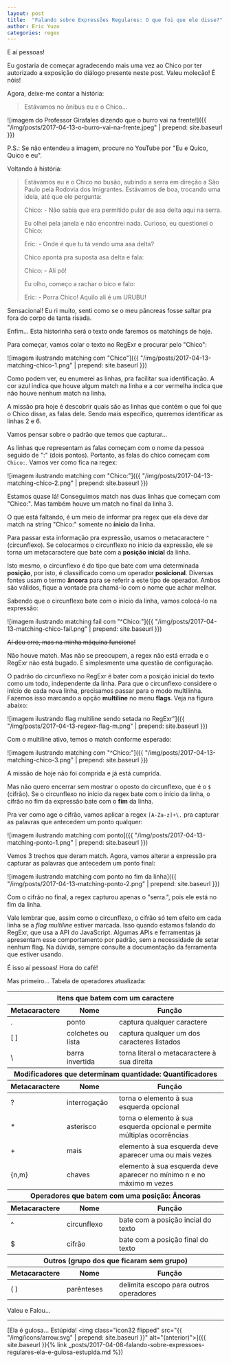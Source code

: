 ```yaml
---
layout: post
title:  "Falando sobre Expressões Regulares: O que foi que ele disse?"
author: Eric Yuzo
categories: regex
---
```

E aí pessoas!

Eu gostaria de começar agradecendo mais uma vez ao Chico por ter autorizado a exposição do diálogo presente neste post. Valeu molecão! É nóis!

Agora, deixe-me contar a história:

> Estávamos no ônibus eu e o Chico...

![imagem do Professor Girafales dizendo que o burro vai na frente!]({{ "/img/posts/2017-04-13-o-burro-vai-na-frente.jpeg" | prepend: site.baseurl }})

P.S.: Se não entendeu a imagem, procure no YouTube por "Eu e Quico, Quico e eu".

Voltando à história:

> Estávamos eu e o Chico no busão, subindo a serra em direção a São Paulo pela Rodovia dos Imigrantes. Estávamos de boa, trocando uma ideia, até que ele pergunta:
>
> Chico: - Não sabia que era permitido pular de asa delta aqui na serra.
>
> Eu olhei pela janela e não encontrei nada. Curioso, eu questionei o Chico:
>
> Eric: - Onde é que tu tá vendo uma asa delta?
>
> Chico aponta pra suposta asa delta e fala:
>
> Chico: - Ali pô!
>
> Eu olho, começo a rachar o bico e falo:
>
> Eric: - Porra Chico! Aquilo ali é um URUBU!

Sensacional! Eu ri muito, senti como se o meu pâncreas fosse saltar pra fora do corpo de tanta risada.

Enfim... Esta historinha será o texto onde faremos os matchings de hoje.

Para começar, vamos colar o texto no RegExr e procurar pelo "Chico":

![imagem ilustrando matching com "Chico"]({{ "/img/posts/2017-04-13-matching-chico-1.png" | prepend: site.baseurl }})

Como podem ver, eu enumerei as linhas, pra facilitar sua identificação. A cor azul indica que houve algum match na linha e a cor vermelha indica que não houve nenhum match na linha.

A missão pra hoje é descobrir quais são as linhas que contém o que foi que o Chico disse, as falas dele. Sendo mais específico, queremos identificar as linhas 2 e 6.

Vamos pensar sobre o padrão que temos que capturar...

As linhas que representam as falas começam com o nome da pessoa seguido de ":" (dois pontos). Portanto, as falas do chico começam com `Chico:`. Vamos ver como fica na regex:

![imagem ilustrando matching com "Chico:"]({{ "/img/posts/2017-04-13-matching-chico-2.png" | prepend: site.baseurl }})

Estamos quase lá! Conseguimos match nas duas linhas que começam com "Chico:". Mas também houve um match no final da linha 3.

O que está faltando, é um meio de informar pra regex que ela deve dar match na string "Chico:" somente no **ínicio** da linha.

Para passar esta informação pra expressão, usamos o metacaractere `^` (circunflexo). Se colocarmos o circunflexo no início da expressão, ele se torna um metacaractere que bate com a **posição inicial** da linha.

Isto mesmo, o circunflexo é do tipo que bate com uma determinada **posição**, por isto, é classificado como um operador **posicional**. Diversas fontes usam o termo **âncora** para se referir a este tipo de operador. Ambos são válidos, fique a vontade pra chamá-lo com o nome que achar melhor.

Sabendo que o circunflexo bate com o início da linha, vamos colocá-lo na expressão:

![imagem ilustrando matching fail com "^Chico:"]({{ "/img/posts/2017-04-13-matching-chico-fail.png" | prepend: site.baseurl }})

~~Aí deu erro, mas na minha máquina funciona!~~

Não houve match. Mas não se preocupem, a regex não está errada e o RegExr não está bugado. É simplesmente uma questão de configuração.

O padrão do circunflexo no RegExr é bater com a posição inicial do texto como um todo, independente da linha. Para que o circunflexo considere o início de cada nova linha, precisamos passar para o modo multilinha. Fazemos isso marcando a opção **multiline** no menu **flags**. Veja na figura abaixo:

![imagem ilustrando flag multiline sendo setada no RegExr"]({{ "/img/posts/2017-04-13-regexr-flag-m.png" | prepend: site.baseurl }})

Com o multiline ativo, temos o match conforme esperado:

![imagem ilustrando matching com "^Chico:"]({{ "/img/posts/2017-04-13-matching-chico-3.png" | prepend: site.baseurl }})

A missão de hoje não foi comprida e já está cumprida.

Mas não quero encerrar sem mostrar o oposto do circunflexo, que é o `$` (cifrão). Se o circunflexo no início da regex bate com o início da linha, o cifrão no fim da expressão bate com o **fim** da linha.

Pra ver como age o cifrão, vamos aplicar a regex `[A-Za-z]+\.` pra capturar as palavras que antecedem um ponto qualquer:

![imagem ilustrando matching com ponto]({{ "/img/posts/2017-04-13-matching-ponto-1.png" | prepend: site.baseurl }})

Vemos 3 trechos que deram match. Agora, vamos alterar a expressão pra capturar as palavras que antecedem um ponto final:

![imagem ilustrando matching com ponto no fim da linha]({{ "/img/posts/2017-04-13-matching-ponto-2.png" | prepend: site.baseurl }})

Com o cifrão no final, a regex capturou apenas o "serra.", pois ele está no fim da linha.

Vale lembrar que, assim como o circunflexo, o cifrão só tem efeito em cada linha se a _flag multiline_ estiver marcada. Isso quando estamos falando do RegExr, que usa a API do JavaScript. Algumas APIs e ferramentas já apresentam esse comportamento por padrão, sem a necessidade de setar nenhum flag. Na dúvida, sempre consulte a documentação da ferramenta que estiver usando.

É isso aí pessoas! Hora do café!

Mas primeiro... Tabela de operadores atualizada:

<table class="table">
  <thead>
    <tr>
      <th colspan="3">Itens que batem com um caractere</th>
    </tr>
    <tr>
      <th>Metacaractere</th><th>Nome</th><th>Função</th>
    </tr>
  </thead>
  <tbody>
    <tr>
      <td>.</td><td>ponto</td><td>captura qualquer caractere</td>
    </tr>
    <tr>
      <td>[ ]</td><td>colchetes ou lista</td><td>captura qualquer um dos caracteres listados</td>
    </tr>
    <tr>
      <td>\</td><td>barra invertida</td><td>torna literal o metacaractere à sua direita</td>
    </tr>
  </tbody>
  <thead>
    <tr>
      <th colspan="3">Modificadores que determinam quantidade: Quantificadores</th>
    </tr>
    <tr>
      <th>Metacaractere</th><th>Nome</th><th>Função</th>
    </tr>
  </thead>
  <tbody>
    <tr>
      <td>?</td><td>interrogação</td><td>torna o elemento à sua esquerda opcional</td>
    </tr>
    <tr>
      <td>*</td><td>asterisco</td><td>torna o elemento à sua esquerda opcional e permite múltiplas ocorrências</td>
    </tr>
    <tr>
      <td>+</td><td>mais</td><td>elemento à sua esquerda deve aparecer uma ou mais vezes</td>
    </tr>
    <tr>
      <td>{n,m}</td><td>chaves</td><td>elemento à sua esquerda deve aparecer no mínimo n e no máximo m vezes</td>
    </tr>
  </tbody>
  <thead>
    <tr>
      <th colspan="3">Operadores que batem com uma posição: Âncoras</th>
    </tr>
    <tr>
      <th>Metacaractere</th><th>Nome</th><th>Função</th>
    </tr>
  </thead>
  <tbody>
    <tr>
      <td>^</td><td>circunflexo</td><td>bate com a posição incial do texto</td>
    </tr>
    <tr>
      <td>$</td><td>cifrão</td><td>bate com a posição final do texto</td>
    </tr>
  </tbody>
  <thead>
    <tr>
      <th colspan="3">Outros (grupo dos que ficaram sem grupo)</th>
    </tr>
    <tr>
      <th>Metacaractere</th><th>Nome</th><th>Função</th>
    </tr>
  </thead>
  <tbody>
    <tr>
      <td>( )</td><td>parênteses</td><td>delimita escopo para outros operadores</td>
    </tr>
  </tbody>
</table>

Valeu e Falou...

---

<span class="previous-post">[Ela é gulosa... Estúpida! <img class="icon32 flipped" src="{{ "/img/icons/arrow.svg" | prepend: site.baseurl }}" alt="(anterior)">]({{ site.baseurl }}{% link _posts/2017-04-08-falando-sobre-expressoes-regulares-ela-e-gulosa-estupida.md %})</span>
